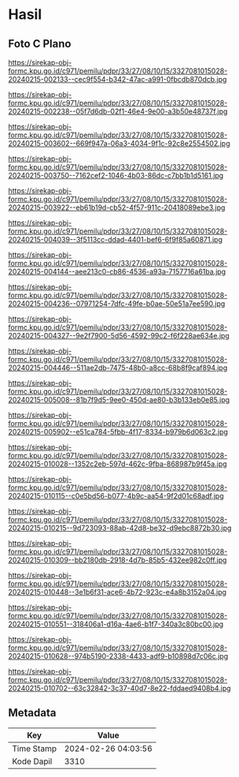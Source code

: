 # Hasil

## Foto C Plano

https://sirekap-obj-formc.kpu.go.id/c971/pemilu/pdpr/33/27/08/10/15/3327081015028-20240215-002133--cec9f554-b342-47ac-a991-0fbcdb870dcb.jpg

https://sirekap-obj-formc.kpu.go.id/c971/pemilu/pdpr/33/27/08/10/15/3327081015028-20240215-002238--05f7d6db-02f1-46e4-9e00-a3b50e48737f.jpg

https://sirekap-obj-formc.kpu.go.id/c971/pemilu/pdpr/33/27/08/10/15/3327081015028-20240215-003602--669f947a-06a3-4034-9f1c-92c8e2554502.jpg

https://sirekap-obj-formc.kpu.go.id/c971/pemilu/pdpr/33/27/08/10/15/3327081015028-20240215-003750--7162cef2-1046-4b03-86dc-c7bb1b1d5161.jpg

https://sirekap-obj-formc.kpu.go.id/c971/pemilu/pdpr/33/27/08/10/15/3327081015028-20240215-003922--eb61b19d-cb52-4f57-911c-20418089ebe3.jpg

https://sirekap-obj-formc.kpu.go.id/c971/pemilu/pdpr/33/27/08/10/15/3327081015028-20240215-004039--3f5113cc-ddad-4401-bef6-6f9f85a60871.jpg

https://sirekap-obj-formc.kpu.go.id/c971/pemilu/pdpr/33/27/08/10/15/3327081015028-20240215-004144--aee213c0-cb86-4536-a93a-7157716a61ba.jpg

https://sirekap-obj-formc.kpu.go.id/c971/pemilu/pdpr/33/27/08/10/15/3327081015028-20240215-004236--07971254-7dfc-49fe-b0ae-50e51a7ee590.jpg

https://sirekap-obj-formc.kpu.go.id/c971/pemilu/pdpr/33/27/08/10/15/3327081015028-20240215-004327--9e2f7900-5d56-4592-99c2-f6f228ae634e.jpg

https://sirekap-obj-formc.kpu.go.id/c971/pemilu/pdpr/33/27/08/10/15/3327081015028-20240215-004446--511ae2db-7475-48b0-a8cc-68b8f9caf894.jpg

https://sirekap-obj-formc.kpu.go.id/c971/pemilu/pdpr/33/27/08/10/15/3327081015028-20240215-005008--81b7f9d5-9ee0-450d-ae80-b3b133eb0e85.jpg

https://sirekap-obj-formc.kpu.go.id/c971/pemilu/pdpr/33/27/08/10/15/3327081015028-20240215-005902--e51ca784-5fbb-4f17-8334-b979b6d063c2.jpg

https://sirekap-obj-formc.kpu.go.id/c971/pemilu/pdpr/33/27/08/10/15/3327081015028-20240215-010028--1352c2eb-597d-462c-9fba-868987b9f45a.jpg

https://sirekap-obj-formc.kpu.go.id/c971/pemilu/pdpr/33/27/08/10/15/3327081015028-20240215-010115--c0e5bd56-b077-4b9c-aa54-9f2d01c68adf.jpg

https://sirekap-obj-formc.kpu.go.id/c971/pemilu/pdpr/33/27/08/10/15/3327081015028-20240215-010215--9d723093-88ab-42d8-be32-d9ebc8872b30.jpg

https://sirekap-obj-formc.kpu.go.id/c971/pemilu/pdpr/33/27/08/10/15/3327081015028-20240215-010309--bb2180db-2918-4d7b-85b5-432ee982c0ff.jpg

https://sirekap-obj-formc.kpu.go.id/c971/pemilu/pdpr/33/27/08/10/15/3327081015028-20240215-010448--3e1b6f31-ace6-4b72-923c-e4a8b3152a04.jpg

https://sirekap-obj-formc.kpu.go.id/c971/pemilu/pdpr/33/27/08/10/15/3327081015028-20240215-010551--318406a1-d16a-4ae6-b1f7-340a3c80bc00.jpg

https://sirekap-obj-formc.kpu.go.id/c971/pemilu/pdpr/33/27/08/10/15/3327081015028-20240215-010628--974b5190-2338-4433-adf9-b10898d7c06c.jpg

https://sirekap-obj-formc.kpu.go.id/c971/pemilu/pdpr/33/27/08/10/15/3327081015028-20240215-010702--63c32842-3c37-40d7-8e22-fddaed9408b4.jpg


## Metadata

| Key        | Value               |
| ---------- | ------------------- |
| Time Stamp | 2024-02-26 04:03:56 |
| Kode Dapil | 3310                |



